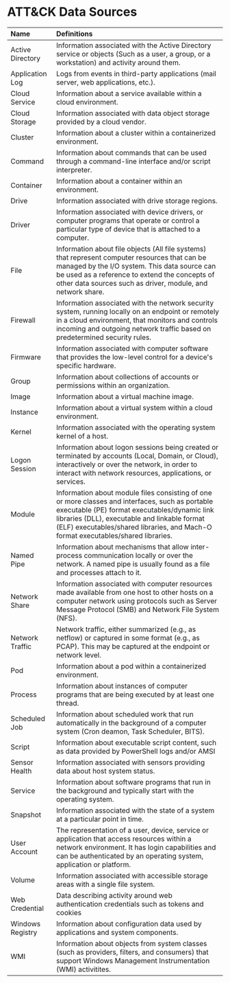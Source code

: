 # ATT&CK Data Sources

|Name|Definitions|
| :---| :---|
 |Active Directory|Information associated with the Active Directory service or objects (Such as a user, a group, or a workstation) and activity around them.|
 |Application Log|Logs from events in third-party applications (mail server, web applications, etc.).|
 |Cloud Service|Information about a service available within a cloud environment.|
 |Cloud Storage|Information associated with data object storage provided by a cloud vendor.|
 |Cluster|Information about a cluster within a containerized environment.|
 |Command|Information about commands that can be used through a command-line interface and/or script interpreter.|
 |Container|Information about a container within an environment.|
 |Drive|Information associated with drive storage regions.|
 |Driver|Information associated with device drivers, or computer programs that operate or control a particular type of device that is attached to a computer.|
 |File|Information about file objects (All file systems) that represent computer resources that can be managed by the I/O system. This data source can be used as a reference to extend the concepts of other data sources such as driver, module, and network share.|
 |Firewall|Information associated with the network security system, running locally on an endpoint or remotely in a cloud environment, that monitors and controls incoming and outgoing network traffic based on predetermined security rules.|
 |Firmware|Information associated with computer software that provides the low-level control for a device's specific hardware.|
 |Group|Information about collections of accounts or permissions within an organization.|
 |Image|Information about a virtual machine image.|
 |Instance|Information about a virtual system within a cloud environment.|
 |Kernel|Information associated with the operating system kernel of a host.|
 |Logon Session|Information about logon sessions being created or terminated by accounts (Local, Domain, or Cloud), interactively or over the network, in order to interact with network resources, applications, or services.|
 |Module|Information about module files consisting of one or more classes and interfaces, such as portable executable (PE) format executables/dynamic link libraries (DLL), executable and linkable format (ELF) executables/shared libraries, and Mach-O format executables/shared libraries.|
 |Named Pipe|Information about mechanisms that allow inter-process communication locally or over the network. A named pipe is usually found as a file and processes attach to it.|
 |Network Share|Information associated with computer resources made available from one host to other hosts on a computer network using protocols such as Server Message Protocol (SMB) and Network File System (NFS).|
 |Network Traffic|Network traffic, either summarized (e.g., as netflow) or captured in some format (e.g., as PCAP). This may be captured at the endpoint or network level.|
 |Pod|Information about a pod within a containerized environment.|
 |Process|Information about instances of computer programs that are being executed by at least one thread.|
 |Scheduled Job|Information about scheduled work that run automatically in the background of a computer system (Cron deamon, Task Scheduler, BITS).|
 |Script|Information about executable script content, such as data provided by PowerShell logs and/or AMSI|
 |Sensor Health|Information associated with sensors providing data about host system status.|
 |Service|Information about software programs that run in the background and typically start with the operating system.|
 |Snapshot|Information associated with the state of a system at a particular point in time.|
 |User Account|The representation of a user, device, service or application that access resources within a network environment. It has login capabilities and can be authenticated by an operating system, application or platform.|
 |Volume|Information associated with accessible storage areas with a single file system.|
 |Web Credential|Data describing activity around web authentication credentials such as tokens and cookies|
 |Windows Registry|Information about configuration data used by applications and system components.|
 |WMI|Information about objects from system classes (such as providers, filters, and consumers) that support Windows Management Instrumentation (WMI) activitites.|
